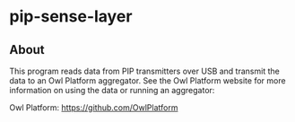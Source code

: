 pip-sense-layer
===============

About
-----
This program reads data from PIP transmitters over USB and transmit the data
 to an Owl Platform aggregator. See the Owl Platform website for more
information on using the data or running an aggregator:

Owl Platform: <https://github.com/OwlPlatform>

